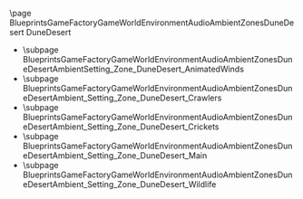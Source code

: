 \page BlueprintsGameFactoryGameWorldEnvironmentAudioAmbientZonesDuneDesert DuneDesert
- \subpage BlueprintsGameFactoryGameWorldEnvironmentAudioAmbientZonesDuneDesertAmbientSetting_Zone_DuneDesert_AnimatedWinds
- \subpage BlueprintsGameFactoryGameWorldEnvironmentAudioAmbientZonesDuneDesertAmbient_Setting_Zone_DuneDesert_Crawlers
- \subpage BlueprintsGameFactoryGameWorldEnvironmentAudioAmbientZonesDuneDesertAmbient_Setting_Zone_DuneDesert_Crickets
- \subpage BlueprintsGameFactoryGameWorldEnvironmentAudioAmbientZonesDuneDesertAmbient_Setting_Zone_DuneDesert_Main
- \subpage BlueprintsGameFactoryGameWorldEnvironmentAudioAmbientZonesDuneDesertAmbient_Setting_Zone_DuneDesert_Wildlife
